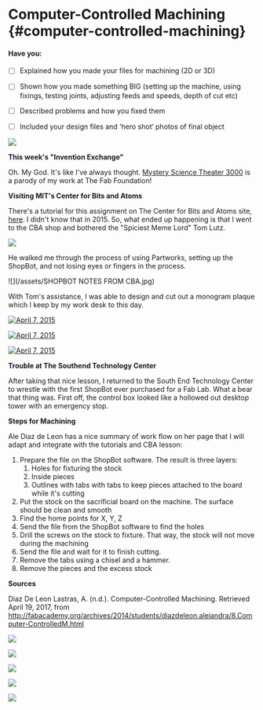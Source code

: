 # Computer-Controlled Machining {#computer-controlled-machining}

#### Have you:

* [ ] Explained how you made your files for machining \(2D or 3D\)

* [ ] Shown how you made something BIG \(setting up the machine, using fixings, testing joints, adjusting feeds and speeds, depth of cut etc\)

* [ ] Described problems and how you fixed them

* [ ] Included your design files and ‘hero shot’ photos of final object

![](/assets/cnc-fab-lab.gif)

**This week's "Invention Exchange"**

Oh. My God. It's like I've always thought. [Mystery Science Theater 3000](http://splitsider.com/2017/03/building-on-sacred-ground-with-the-new-cast-of-mst3k/) is a parody of my work at The Fab Foundation!

**Visiting MIT's Center for Bits and Atoms**

There's a tutorial for this assignment on The Center for Bits and Atoms site, [here](http://fab.cba.mit.edu/content/tools/shopbot/index.html). I didn't know that in 2015. So, what ended up happening is that I went to the CBA shop and bothered the "Spiciest Meme Lord" Tom Lutz.

![](/assets/IMG_3858.JPG)

He walked me through the process of using Partworks, setting up the ShopBot, and not losing eyes or fingers in the process.

![](/assets/SHOPBOT NOTES FROM CBA.jpg)

With Tom's assistance, I was able to design and cut out a monogram plaque which I keep by my work desk to this day.

[![April 7, 2015 ](https://img.youtube.com/vi/MdH7EsKkzcI/0.jpg)](https://www.youtube.com/watch?v=MdH7EsKkzcI "April 7, 2015 ")

[![April 7, 2015 ](https://img.youtube.com/vi/ysspIwxeKBs/0.jpg)](https://www.youtube.com/watch?v=ysspIwxeKBs "April 7, 2015 ")

[![April 7, 2015 ](https://img.youtube.com/vi/RaRJE4wzvX0/0.jpg)](https://www.youtube.com/watch?v=RaRJE4wzvX0 "April 7, 2015 ")

**Trouble at The Southend Technology Center**

After taking that nice lesson, I returned to the South End Technology Center to wrestle with the first ShopBot ever purchased for a Fab Lab. What a bear that thing was. First off, the control box looked like a hollowed out desktop tower with an emergency stop.

**Steps for Machining**

Ale Diaz de Leon has a nice summary of work flow on her page that I will adapt and integrate with the tutorials and CBA lesson:

1. Prepare the file on the ShopBot software. The result is three layers:
   1. Holes for fixturing the stock
   2. Inside pieces
   3. Outlines with tabs with tabs to keep pieces attached to the board while it's cutting
2. Put the stock on the sacrificial board on the machine. The surface should be clean and smooth
3. Find the home points for X, Y, Z
4. Send the file from the ShopBot software to find the holes
5. Drill the screws on the stock to fixture. That way, the stock will not move during the machining
6. Send the file and wait for it to finish cutting.
7. Remove the tabs using a chisel and a hammer.
8. Remove the pieces and the excess stock

**Sources**

Diaz De Leon Lastras, A. (n.d.). Computer-Controlled Machining. Retrieved April 19, 2017, from http://fabacademy.org/archives/2014/students/diazdeleon.alejandra/8.Computer-ControlledM.html





![](/assets/IMG_3860.JPG)

![](/assets/IMG_3863.JPG)

![](/assets/IMG_3862.JPG)



![](/assets/IMG_0783.JPG)

![](/assets/IMG_0795.JPG)

